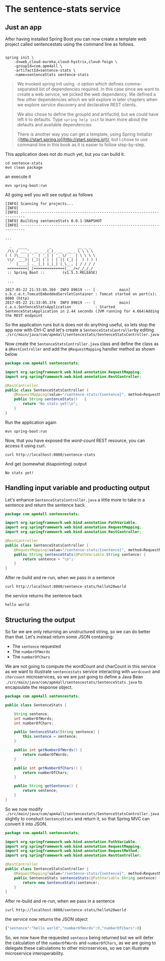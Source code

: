 # The sentence-stats service

## Just an app

After having installed Spring Boot you can now create a template web project called sentencestats using the command line as follows.

```

spring init \
    -d=web,cloud-eureka,cloud-hystrix,cloud-feign \
    -groupId=com.apm4all \
    -artifactId=sentence-stats \
    -name=sentenceStats sentence-stats
```

> We invoked spring init using `-d` option which defines comma-separated list of dependencies required. In this case since we want to create a web service, we picked the web dependency. We defined a few other dependencies which we will explore in later chapters when we explore service discovery and declarative REST clients.
>
> We also chose to define the groupId and artifactId, but we could have left it to defaults. Type `spring help init` to learn more about the defaults and available dependencies
>
> There is another way you can get a template, using Spring Initializr \([http://start.spring.io](http://start.spring.io)\), but I chose to use command line in this book as it is easier to follow step-by-step.

This application does not do much yet, but you can build it.

```
cd sentence-stats
mvn clean package
```

an execute it

```
mvn spring-boot:run
```

All going well you will see output as follows

    [INFO] Scanning for projects...
    [INFO]
    [INFO] ------------------------------------------------------------------------
    [INFO] Building sentenceStats 0.0.1-SNAPSHOT
    [INFO] ------------------------------------------------------------------------

    ...

      .   ____          _            __ _ _
     /\\ / ___'_ __ _ _(_)_ __  __ _ \ \ \ \
    ( ( )\___ | '_ | '_| | '_ \/ _` | \ \ \ \
     \\/  ___)| |_)| | | | | || (_| |  ) ) ) )
      '  |____| .__|_| |_|_| |_\__, | / / / /
     =========|_|==============|___/=/_/_/_/
     :: Spring Boot ::        (v1.5.3.RELEASE)

     ...

    2017-05-22 21:33:05.369  INFO 89819 --- [           main] s.b.c.e.t.TomcatEmbeddedServletContainer : Tomcat started on port(s): 8080 (http)
    2017-05-22 21:33:05.374  INFO 89819 --- [           main] c.a.s.SentenceStatsApplication           : Started SentenceStatsApplication in 2.44 seconds (JVM running for 4.664)Adding the REST endpoint

So the application runs but is does not do anything useful, so lets stop the app now with Ctrl-C and let's create a `SentenceStatsController`by editing `./src/main/java/com/apm4all/sentencestats/SentenceStatsController.java`

Now create the `SentenceStatsController.java` class and define the class as a `@RestController` and add the `@RequestMapping` handler method as shown below

```java
package com.apm4all.sentencestats;

import org.springframework.web.bind.annotation.RequestMapping;
import org.springframework.web.bind.annotation.RestController;

@RestController
public class SentenceStatsController {
    @RequestMapping(value="/sentence-stats/{sentence}", method=RequestMethod.GET)
    public String sentenceStats()   {
        return "No stats yet!\n";
    }
}
```

Run the application again

```
mvn spring-boot:run
```

Now, that you have exposed the _word-count_ REST resource, you can access it using curl.

```
curl http://localhost:8080/sentence-stats
```

And get \(somewhat disapointing\) output

```
No stats yet!
```

## Handling input variable and producting output

Let's enhance `SentenceStatsController.java` a little more to take in a sentence and return the sentence back

```java
package com.apm4all.sentencestats;

import org.springframework.web.bind.annotation.PathVariable;
import org.springframework.web.bind.annotation.RequestMapping;
import org.springframework.web.bind.annotation.RestController;

@RestController
public class SentenceStatsController {
    @RequestMapping(value="/sentence-stats/{sentence}", method=RequestMethod.GET)
    public String sentenceStats(@PathVariable String sentence) {
        return sentence + "\n";
    }
}
```

After re-build and re-run, when we pass in a sentence

```
curl http://localhost:8080/sentence-stats/hello%20world
```

the service returns the sentence back

```
hello world
```

## Structuring the output

So far we are only returning an unstructured string, so we can do better than that. Let's instead return some JSON containing:

* The `sentence` requested
* The `numberOfWords`
* The `numberOfChars`

We are not going to compute the wordCount and charCount in this service as we want to illustrate `sentencestats` service interacting with `wordcount` and `charcount` microservices, so we are just going to define a Java Bean `./src/main/java/com/apm4all/sentencestats/SentenceStats.java` to encapsulate the response object.

```java
package com.apm4all.sentencestats;

public class SentenceStats {

    String sentence;
    int numberOfWords;
    int numberOfChars;

    public SentenceStats(String sentence) {
        this.sentence = sentence;
    }

    public int getNumberOfWords() {
        return numberOfWords;
    }

    public int getNumberOfChars() {
        return numberOfChars;
    }

    public String getSentence() {
        return sentence;
    }
}
```

So we now modify `./src/main/java/com/apm4all/sentencestats/SentenceStatsController.java` slightly to constuct `SentenceStats` and return it, so that Spring MVC can convert it into JSON.

```java
package com.apm4all.sentencestats;

import org.springframework.web.bind.annotation.PathVariable;
import org.springframework.web.bind.annotation.RequestMapping;
import org.springframework.web.bind.annotation.RequestMethod;
import org.springframework.web.bind.annotation.RestController;

@RestController
public class SentenceStatsController {
    @RequestMapping(value="/sentence-stats/{sentence}", method=RequestMethod.GET)
    public SentenceStats sentenceStats(@PathVariable String sentence) {
        return new SentenceStats(sentence);
    }
}
```

After re-build and re-run, when we pass in a sentence

```
curl http://localhost:8080/sentence-stats/hello%20world
```

the service now returns the JSON object

```js
{"sentence":"hello world","numberOfWords":0,"numberOfChars":0}
```

So, we now have the requested `sentence` being returned but we will defer the calculation of the `numberOfWords` and `numberOfChars`, as we are going to delegate these calculations to other microservices, so we can illustrate microservice interoperability.

